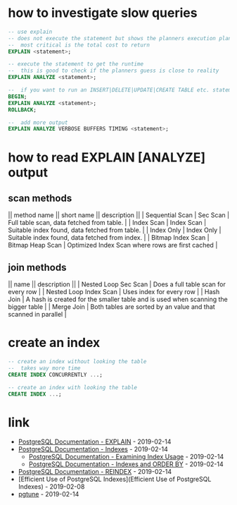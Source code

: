 # how to investigate slow queries

```sql
-- use explain
-- does not execute the statement but shows the planners execution plan
--  most critical is the total cost to return
EXPLAIN <statement>;

-- execute the statement to get the runtime
--  this is good to check if the planners guess is close to reality
EXPLAIN ANALYZE <statement>;

--  if you want to run an INSERT|DELETE|UPDATE|CREATE TABLE etc. statement without touching your data
BEGIN;
EXPLAIN ANALYZE <statement>;
ROLLBACK;

--  add more output
EXPLAIN ANALYZE VERBOSE BUFFERS TIMING <statement>;
```

# how to read EXPLAIN [ANALYZE] output

## scan methods

|| method name || short name || description ||
| Sequential Scan | Sec Scan | Full table scan, data fetched from table. |
| Index Scan | Index Scan | Suitable index found, data fetched from table. |
| Index Only | Index Only | Suitable index found, data fetched from index. |
| Bitmap Index Scan | Bitmap Heap Scan | Optimized Index Scan where rows are first cached |

## join methods

|| name || description ||
| Nested Loop Sec Scan | Does a full table scan for every row |
| Nested Loop Index Scan | Uses index for every row |
| Hash Join | A hash is created for the smaller table and is used when scanning the bigger table |
| Merge Join | Both tables are sorted by an value and that scanned in parallel |

# create an index

```sql
-- create an index without looking the table
--  takes way more time
CREATE INDEX CONCURRENTLY ...;

-- create an index with looking the table
CREATE INDEX ...;
```

# link

* [PostgreSQL Documentation - EXPLAIN](https://www.postgresql.org/docs/current/sql-explain.html) - 2019-02-14
* [PostgreSQL Documentation - Indexes](https://www.postgresql.org/docs/current/indexes.html) - 2019-02-14
    * [PostgreSQL Documentation - Examining Index Usage](https://www.postgresql.org/docs/current/indexes-examine.html) - 2019-02-14
    * [PostgreSQL Documentation - Indexes and ORDER BY](https://www.postgresql.org/docs/current/indexes-ordering.html) - 2019-02-14
* [PostgreSQL Documentation - REINDEX](https://www.postgresql.org/docs/current/sql-reindex.html) - 2019-02-14
* [Efficient Use of PostgreSQL Indexes](Efficient Use of PostgreSQL Indexes) - 2019-02-08
* [pgtune](https://pgtune.leopard.in.ua/) - 2019-02-14
